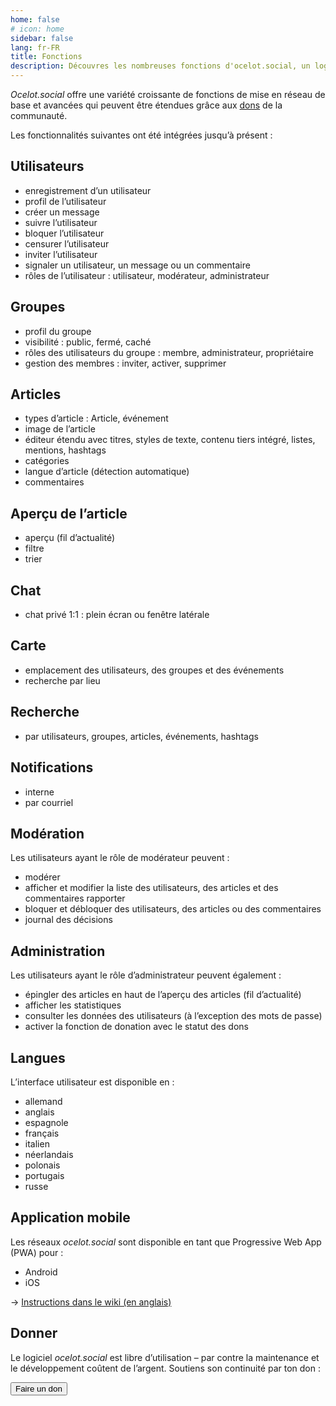 ```yaml
---
home: false
# icon: home
sidebar: false
lang: fr-FR 
title: Fonctions
description: Découvres les nombreuses fonctions d'ocelot.social, un logiciel libre, open-source et extensible, conçu pour gérer ton réseaux sociaux de toute taille.
---
```


*Ocelot.social* offre une variété croissante de fonctions de mise en réseau de base et avancées qui peuvent être étendues grâce aux [dons](/fr/donate/) de la communauté.

Les fonctionnalités suivantes ont été intégrées jusqu’à présent :

## Utilisateurs

- enregistrement d’un utilisateur
- profil de l’utilisateur
- créer un message
- suivre l’utilisateur
- bloquer l’utilisateur
- censurer l’utilisateur
- inviter l’utilisateur
- signaler un utilisateur, un message ou un commentaire
- rôles de l’utilisateur : utilisateur, modérateur, administrateur

## Groupes

- profil du groupe
- visibilité : public, fermé, caché
- rôles des utilisateurs du groupe : membre, administrateur, propriétaire
- gestion des membres : inviter, activer, supprimer

## Articles

- types d’article : Article, événement
- image de l’article
- éditeur étendu avec titres, styles de texte, contenu tiers intégré, listes, mentions, hashtags
- catégories
- langue d’article (détection automatique)
- commentaires

## Aperçu de l’article

- aperçu (fil d’actualité)
- filtre
- trier

## Chat

- chat privé 1:1 : plein écran ou fenêtre latérale

## Carte

- emplacement des utilisateurs, des groupes et des événements
- recherche par lieu

## Recherche

- par utilisateurs, groupes, articles, événements, hashtags

## Notifications

- interne
- par courriel

## Modération

Les utilisateurs ayant le rôle de modérateur peuvent :

- modérer
- afficher et modifier la liste des utilisateurs, des articles et des commentaires rapporter
- bloquer et débloquer des utilisateurs, des articles ou des commentaires
- journal des décisions

## Administration

Les utilisateurs ayant le rôle d’administrateur peuvent également :

- épingler des articles en haut de l’aperçu des articles (fil d’actualité)
- afficher les statistiques
- consulter les données des utilisateurs (à l’exception des mots de passe)
- activer la fonction de donation avec le statut des dons

## Langues

L’interface utilisateur est disponible en :

- allemand
- anglais
- espagnole
- français
- italien
- néerlandais
- polonais
- portugais
- russe

## Application mobile

Les réseaux *ocelot.social* sont disponible en tant que Progressive Web App (PWA) pour :

- Android
- iOS

→ [Instructions dans le wiki (en anglais)](https://github.com/Ocelot-Social-Community/Ocelot-Social/wiki/en:FAQ#is-there-a-mobile-app)

## Donner

Le logiciel *ocelot.social* est libre d’utilisation – par contre la maintenance et le développement coûtent de l’argent.
Soutiens son continuité par ton don :

<!-- markdownlint-disable MD033 -->
<a href="/fr/donate/">
  <Button class="donate-button">
    Faire un don
  </Button>
</a>
<!-- markdownlint-enable MD033 -->
